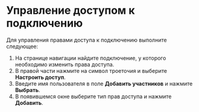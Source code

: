 # Управление доступом к подключению

Для управления правами доступа к подключению выполните следующее:
1. На странице навигации найдите подключение, у которого необходимо изменить права доступа.
1. В правой части нажмите на символ троеточия и выберите **Настроить доступ**.
1. Введите имя пользователя в поле **Добавить участников** и нажмите **Выбрать**.
1. В появившемся окне выберите тип прав доступа и нажмите **Добавить**.